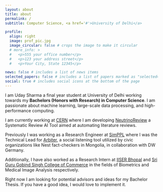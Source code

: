```yaml
---
layout: about
title: about
permalink: /
subtitle: Computer Science, <a href='#'>University of Delhi</a>

profile:
  align: right
  image: prof_pic.jpg
  image_circular: false # crops the image to make it circular
  # more_info: >
  #   <p>555 your office number</p>
  #   <p>123 your address street</p>
  #   <p>Your City, State 12345</p>

news: false # includes a list of news items
selected_papers: false # includes a list of papers marked as "selected={true}"
social: true # includes social icons at the bottom of the page
---
```


I am Uday Sharma a final year student at University of Delhi working towards my **Bachelors (Honors with Research) in Computer Science**. I am passionate about machine learning, large-scale data processing, and high-performance computing.

I am currently working at [CERN]() where I am developing [NeutrinoReview]() a Systematic Review AI Tool aimed at automating literature reviews.

Previously I was working as a Research Engineer at [SimPPL]() where I was the Technical Lead for [Arbiter](), a social listening tool utilized by civic organizations like Nest fact-checkers in Mongolia, in collaboration with DW Germany.

Additionally, I have also worked as a Research Intern at [IISER Bhopal]() and [Sri Guru Gobind Singh College of Commerce]() in the fields of Biometrics and Medical Image Analysis respectively.

Right now I am looking for potential advisors and ideas for my Bachelor Thesis. If you have a good idea, I would love to implement it. 